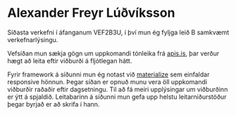 # Alexander Freyr Lúðvíksson

Síðasta verkefni í áfanganum VEF2B3U, í því mun ég fyljga leið B samkvæmt verkefnarlýsingu.

Vefsíðan mun sækja gögn um uppkomandi tónleika frá <a href="http://docs.apis.is/">apis.is<a/>, þar verður hægt að leita eftir viðburði á fljótlegan hátt.

Fyrir framework á síðunni mun ég notast við <a href="http://materializecss.com/">materialize</a> sem einfaldar responsive hönnun. Þegar síðan er opnuð munu vera öll uppkomandi viðburðir raðaðir eftir dagsetningu. Til að fá meiri upplýsingar um viðburðinn er ýtt á spjaldið. Leitabarinn á síðunni mun gefa upp helstu leitarniðurstöður þegar byrjað er að skrifa í hann.
